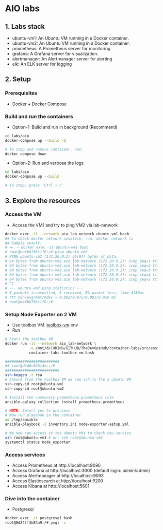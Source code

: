 # AIO labs

## 1. Labs stack

- ubuntu-vm1: An Ubuntu VM running in a Docker container.
- ubuntu-vm2: An Ubuntu VM running in a Docker container.
- prometheus: A Prometheus server for monitoring.
- grafana: A Grafana server for visualization.
- alertmanager: An Alertmanager server for alerting
- elk: An ELK server for logging

## 2. Setup

### Prerequisites

- Docker + Docker Compose

### Build and run the containers

- Option-1: Build and run in background (Recommend)

```bash
cd labs/aio
docker-compose up --build -d

# To stop and remove contaienr, run:
docker compose down
```

- Option-2: Run and verbose the logs

```bash
cd labs/aio
docker-compose up --build

# To stop, press 'Ctrl + C'
```

## 3. Explore the resources

### Access the VM

- Access the VM1 and try to ping VM2 via lab-network

```bash
docker exec -it --network aio_lab-network ubuntu-vm1 bash
## To check docker network availble, run: docker network ls
## Sample result:
# ➜  ~ docker exec -it ubuntu-vm1 bash
# root@eefb8f36c1f6:/# ping ubuntu-vm2
# PING ubuntu-vm2 (172.20.0.2) 56(84) bytes of data.
# 64 bytes from ubuntu-vm2.aio_lab-network (172.20.0.2): icmp_seq=1 ttl=64 time=0.062 ms
# 64 bytes from ubuntu-vm2.aio_lab-network (172.20.0.2): icmp_seq=2 ttl=64 time=0.074 ms
# 64 bytes from ubuntu-vm2.aio_lab-network (172.20.0.2): icmp_seq=3 ttl=64 time=0.072 ms
# 64 bytes from ubuntu-vm2.aio_lab-network (172.20.0.2): icmp_seq=4 ttl=64 time=0.076 ms
# 64 bytes from ubuntu-vm2.aio_lab-network (172.20.0.2): icmp_seq=5 ttl=64 time=0.093 ms
# ^C
# --- ubuntu-vm2 ping statistics ---
# 5 packets transmitted, 5 received, 0% packet loss, time 4150ms
# rtt min/avg/max/mdev = 0.062/0.075/0.093/0.010 ms
# root@eefb8f36c1f6:/#
```

### Setup Node Exporter on 2 VM

- Use toolbox VM: [toolbox-vm](../../pools/toolbox-vm/) env
- Run

```bash
# Start the toolbox VM
docker run -it --network aio_lab-network \
           -v /mnt/d/CODING/GITHUB/TheDevOpsHub/container-labs/src/ansible:/tmp/ansible \
           container-labs-toolbox-vm bash

#########################
## root@dcd0c02bf4ec:/#
#########################
ssh-keygen -t rsa
# Ensure from the toolbox VM we can ssh to the 2 ubuntu VM
ssh-copy-id root@ubuntu-vm1
ssh-copy-id root@ubuntu-vm2

# Install the community prometheus.prometheus role
ansible-galaxy collection install prometheus.prometheus

# NOTE: Select yes to proccess
# Now run playbook in the container
cd /tmp/ansible
ansible-playbook -i inventory.ini node-exporter-setup.yml

# We now can access to the ubuntu VMs to check new service
ssh root@ubuntu-vm1 # or: ssh root@ubuntu-vm2
systemctl status node_exporter
```

### Access services

- Access Prometheus at http://localhost:9090
- Access Grafana at http://localhost:3000 (default login: admin/admin)
- Access Alertmanager at http://localhost:9093
- Access Elasticsearch at http://localhost:9200
- Access Kibana at http://localhost:5601

### Dive into the container

- Postgresql

```bash
docker exec -it postgresql bash
root@0d24ff3b84a9:/# psql -v
```
